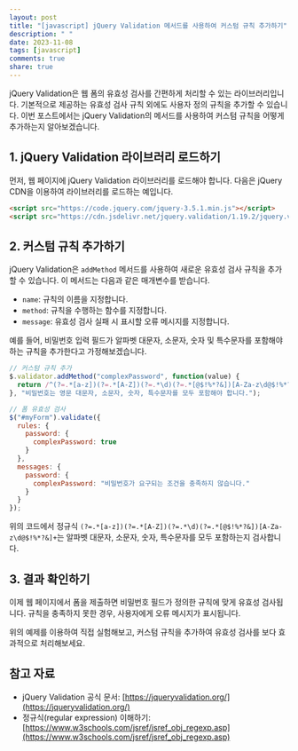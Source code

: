 ```yaml
---
layout: post
title: "[javascript] jQuery Validation 메서드를 사용하여 커스텀 규칙 추가하기"
description: " "
date: 2023-11-08
tags: [javascript]
comments: true
share: true
---
```


jQuery Validation은 웹 폼의 유효성 검사를 간편하게 처리할 수 있는 라이브러리입니다. 기본적으로 제공하는 유효성 검사 규칙 외에도 사용자 정의 규칙을 추가할 수 있습니다. 이번 포스트에서는 jQuery Validation의 메서드를 사용하여 커스텀 규칙을 어떻게 추가하는지 알아보겠습니다.

## 1. jQuery Validation 라이브러리 로드하기
먼저, 웹 페이지에 jQuery Validation 라이브러리를 로드해야 합니다. 다음은 jQuery CDN을 이용하여 라이브러리를 로드하는 예입니다.

```html
<script src="https://code.jquery.com/jquery-3.5.1.min.js"></script>
<script src="https://cdn.jsdelivr.net/jquery.validation/1.19.2/jquery.validate.min.js"></script>
```

## 2. 커스텀 규칙 추가하기
jQuery Validation은 `addMethod` 메서드를 사용하여 새로운 유효성 검사 규칙을 추가할 수 있습니다. 이 메서드는 다음과 같은 매개변수를 받습니다.

- `name`: 규칙의 이름을 지정합니다.
- `method`: 규칙을 수행하는 함수를 지정합니다.
- `message`: 유효성 검사 실패 시 표시할 오류 메시지를 지정합니다.

예를 들어, 비밀번호 입력 필드가 알파벳 대문자, 소문자, 숫자 및 특수문자를 포함해야 하는 규칙을 추가한다고 가정해보겠습니다.

```javascript
// 커스텀 규칙 추가
$.validator.addMethod("complexPassword", function(value) {
  return /^(?=.*[a-z])(?=.*[A-Z])(?=.*\d)(?=.*[@$!%*?&])[A-Za-z\d@$!%*?&]+$/.test(value);
}, "비밀번호는 영문 대문자, 소문자, 숫자, 특수문자를 모두 포함해야 합니다.");

// 폼 유효성 검사
$("#myForm").validate({
  rules: {
    password: {
      complexPassword: true
    }
  },
  messages: {
    password: {
      complexPassword: "비밀번호가 요구되는 조건을 충족하지 않습니다."
    }
  }
});
```

위의 코드에서 정규식 `(?=.*[a-z])(?=.*[A-Z])(?=.*\d)(?=.*[@$!%*?&])[A-Za-z\d@$!%*?&]+`는 알파벳 대문자, 소문자, 숫자, 특수문자를 모두 포함하는지 검사합니다.

## 3. 결과 확인하기
이제 웹 페이지에서 폼을 제출하면 비밀번호 필드가 정의한 규칙에 맞게 유효성 검사됩니다. 규칙을 충족하지 못한 경우, 사용자에게 오류 메시지가 표시됩니다.

위의 예제를 이용하여 직접 실험해보고, 커스텀 규칙을 추가하여 유효성 검사를 보다 효과적으로 처리해보세요.

## 참고 자료
- jQuery Validation 공식 문서: [https://jqueryvalidation.org/](https://jqueryvalidation.org/)
- 정규식(regular expression) 이해하기: [https://www.w3schools.com/jsref/jsref_obj_regexp.asp](https://www.w3schools.com/jsref/jsref_obj_regexp.asp)